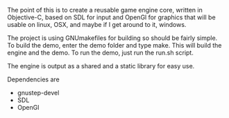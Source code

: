 The point of this is to create a reusable game engine core, written in Objective-C, based on SDL for input and OpenGl for graphics that will be usable on linux, OSX, and maybe if I get around to it, windows.

The project is using GNUmakefiles for building so should be fairly simple. To build the demo, enter the demo folder and type make. This will build the engine and the demo. To run the demo, just run the run.sh script.

The engine is output as a shared and a static library for easy use.

Dependencies are 
* gnustep-devel
* SDL
* OpenGl
